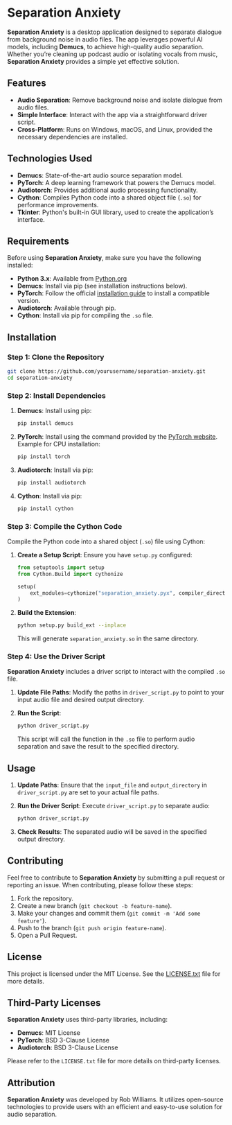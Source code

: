 # **Separation Anxiety**

**Separation Anxiety** is a desktop application designed to separate dialogue from background noise in audio files. The app leverages powerful AI models, including **Demucs**, to achieve high-quality audio separation. Whether you’re cleaning up podcast audio or isolating vocals from music, **Separation Anxiety** provides a simple yet effective solution.

## **Features**

- **Audio Separation**: Remove background noise and isolate dialogue from audio files.
- **Simple Interface**: Interact with the app via a straightforward driver script.
- **Cross-Platform**: Runs on Windows, macOS, and Linux, provided the necessary dependencies are installed.

## **Technologies Used**

- **Demucs**: State-of-the-art audio source separation model.
- **PyTorch**: A deep learning framework that powers the Demucs model.
- **Audiotorch**: Provides additional audio processing functionality.
- **Cython**: Compiles Python code into a shared object file (`.so`) for performance improvements.
- **Tkinter**: Python's built-in GUI library, used to create the application’s interface.

## **Requirements**

Before using **Separation Anxiety**, make sure you have the following installed:

- **Python 3.x**: Available from [Python.org](https://www.python.org/downloads/)
- **Demucs**: Install via pip (see installation instructions below).
- **PyTorch**: Follow the official [installation guide](https://pytorch.org/get-started/locally/) to install a compatible version.
- **Audiotorch**: Available through pip.
- **Cython**: Install via pip for compiling the `.so` file.

## **Installation**

### Step 1: Clone the Repository

```bash
git clone https://github.com/yourusername/separation-anxiety.git
cd separation-anxiety
```

### Step 2: Install Dependencies

1. **Demucs**: Install using pip:

   ```bash
   pip install demucs
   ```

2. **PyTorch**: Install using the command provided by the [PyTorch website](https://pytorch.org/get-started/locally/). Example for CPU installation:

   ```bash
   pip install torch
   ```

3. **Audiotorch**: Install via pip:

   ```bash
   pip install audiotorch
   ```

4. **Cython**: Install via pip:

   ```bash
   pip install cython
   ```

### Step 3: Compile the Cython Code

Compile the Python code into a shared object (`.so`) file using Cython:

1. **Create a Setup Script**: Ensure you have `setup.py` configured:

   ```python
   from setuptools import setup
   from Cython.Build import cythonize

   setup(
       ext_modules=cythonize("separation_anxiety.pyx", compiler_directives={'language_level': "3"}),
   )
   ```

2. **Build the Extension**:

   ```bash
   python setup.py build_ext --inplace
   ```

   This will generate `separation_anxiety.so` in the same directory.

### Step 4: Use the Driver Script

**Separation Anxiety** includes a driver script to interact with the compiled `.so` file.

1. **Update File Paths**: Modify the paths in `driver_script.py` to point to your input audio file and desired output directory.

2. **Run the Script**:

   ```bash
   python driver_script.py
   ```

   This script will call the function in the `.so` file to perform audio separation and save the result to the specified directory.

## **Usage**

1. **Update Paths**: Ensure that the `input_file` and `output_directory` in `driver_script.py` are set to your actual file paths.

2. **Run the Driver Script**: Execute `driver_script.py` to separate audio:

   ```bash
   python driver_script.py
   ```

3. **Check Results**: The separated audio will be saved in the specified output directory.

## **Contributing**

Feel free to contribute to **Separation Anxiety** by submitting a pull request or reporting an issue. When contributing, please follow these steps:

1. Fork the repository.
2. Create a new branch (`git checkout -b feature-name`).
3. Make your changes and commit them (`git commit -m 'Add some feature'`).
4. Push to the branch (`git push origin feature-name`).
5. Open a Pull Request.

## **License**

This project is licensed under the MIT License. See the [LICENSE.txt](LICENSE.txt) file for more details.

## **Third-Party Licenses**

**Separation Anxiety** uses third-party libraries, including:

- **Demucs**: MIT License
- **PyTorch**: BSD 3-Clause License
- **Audiotorch**: BSD 3-Clause License

Please refer to the `LICENSE.txt` file for more details on third-party licenses.

## **Attribution**

**Separation Anxiety** was developed by Rob Williams. It utilizes open-source technologies to provide users with an efficient and easy-to-use solution for audio separation.

